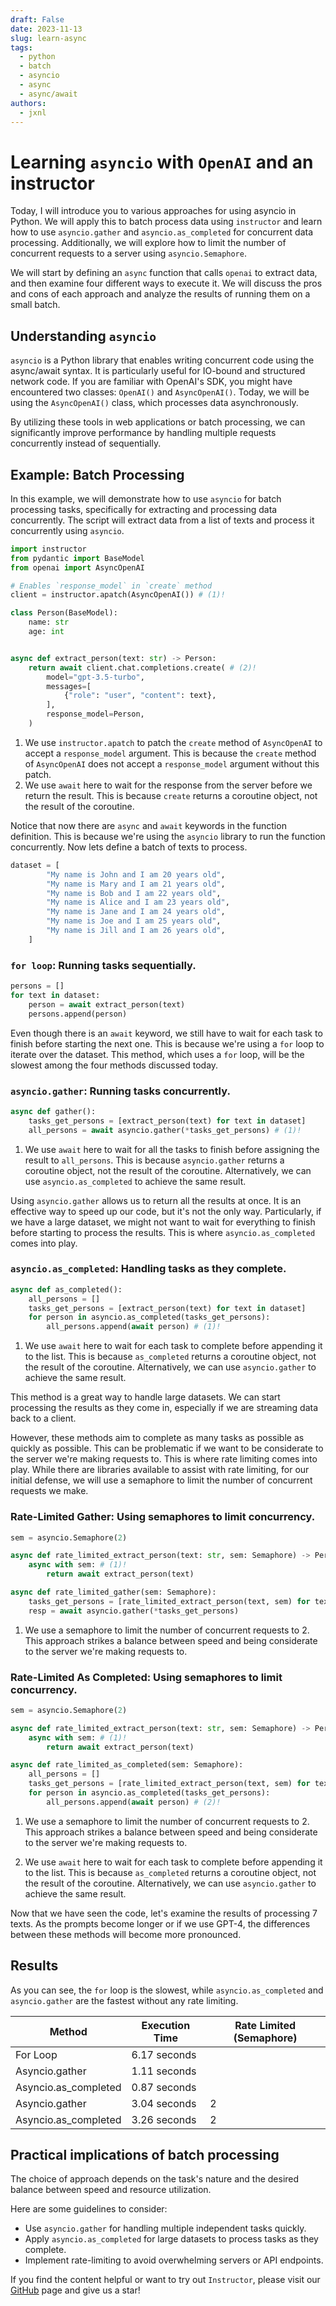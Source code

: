 ```yaml
---
draft: False
date: 2023-11-13
slug: learn-async
tags:
  - python
  - batch
  - asyncio
  - async
  - async/await
authors:
  - jxnl
---
```


# Learning `asyncio` with `OpenAI` and an instructor

Today, I will introduce you to various approaches for using asyncio in Python. We will apply this to batch process data using `instructor` and learn how to use `asyncio.gather` and `asyncio.as_completed` for concurrent data processing. Additionally, we will explore how to limit the number of concurrent requests to a server using `asyncio.Semaphore`.

We will start by defining an `async` function that calls `openai` to extract data, and then examine four different ways to execute it. We will discuss the pros and cons of each approach and analyze the results of running them on a small batch.

## Understanding `asyncio`

`asyncio` is a Python library that enables writing concurrent code using the async/await syntax. It is particularly useful for IO-bound and structured network code. If you are familiar with OpenAI's SDK, you might have encountered two classes: `OpenAI()` and `AsyncOpenAI()`. Today, we will be using the `AsyncOpenAI()` class, which processes data asynchronously.

By utilizing these tools in web applications or batch processing, we can significantly improve performance by handling multiple requests concurrently instead of sequentially.

## Example: Batch Processing

In this example, we will demonstrate how to use `asyncio` for batch processing tasks, specifically for extracting and processing data concurrently. The script will extract data from a list of texts and process it concurrently using `asyncio`.

```python
import instructor
from pydantic import BaseModel
from openai import AsyncOpenAI

# Enables `response_model` in `create` method
client = instructor.apatch(AsyncOpenAI()) # (1)!

class Person(BaseModel):
    name: str
    age: int


async def extract_person(text: str) -> Person:
    return await client.chat.completions.create( # (2)!
        model="gpt-3.5-turbo",
        messages=[
            {"role": "user", "content": text},
        ],
        response_model=Person,
    )
```

1.  We use `instructor.apatch` to patch the `create` method of `AsyncOpenAI` to accept a `response_model` argument. This is because the `create` method of `AsyncOpenAI` does not accept a `response_model` argument without this patch.
2.  We use `await` here to wait for the response from the server before we return the result. This is because `create` returns a coroutine object, not the result of the coroutine.

Notice that now there are `async` and `await` keywords in the function definition. This is because we're using the `asyncio` library to run the function concurrently. Now lets define a batch of texts to process.

```python
dataset = [
        "My name is John and I am 20 years old",
        "My name is Mary and I am 21 years old",
        "My name is Bob and I am 22 years old",
        "My name is Alice and I am 23 years old",
        "My name is Jane and I am 24 years old",
        "My name is Joe and I am 25 years old",
        "My name is Jill and I am 26 years old",
    ]
```

### **`for loop`**: Running tasks sequentially.

```python hl_lines="3"
persons = []
for text in dataset:
    person = await extract_person(text)
    persons.append(person)
```

Even though there is an `await` keyword, we still have to wait for each task to finish before starting the next one. This is because we're using a `for` loop to iterate over the dataset. This method, which uses a `for` loop, will be the slowest among the four methods discussed today.

### **`asyncio.gather`**: Running tasks concurrently.

```python hl_lines="3"
async def gather():
    tasks_get_persons = [extract_person(text) for text in dataset]
    all_persons = await asyncio.gather(*tasks_get_persons) # (1)!
```

1. We use `await` here to wait for all the tasks to finish before assigning the result to `all_persons`. This is because `asyncio.gather` returns a coroutine object, not the result of the coroutine. Alternatively, we can use `asyncio.as_completed` to achieve the same result.

Using `asyncio.gather` allows us to return all the results at once. It is an effective way to speed up our code, but it's not the only way. Particularly, if we have a large dataset, we might not want to wait for everything to finish before starting to process the results. This is where `asyncio.as_completed` comes into play.

### **`asyncio.as_completed`**: Handling tasks as they complete.

```python hl_lines="5 4"
async def as_completed():
    all_persons = []
    tasks_get_persons = [extract_person(text) for text in dataset]
    for person in asyncio.as_completed(tasks_get_persons):
        all_persons.append(await person) # (1)!
```

1. We use `await` here to wait for each task to complete before appending it to the list. This is because `as_completed` returns a coroutine object, not the result of the coroutine. Alternatively, we can use `asyncio.gather` to achieve the same result.

This method is a great way to handle large datasets. We can start processing the results as they come in, especially if we are streaming data back to a client.

However, these methods aim to complete as many tasks as possible as quickly as possible. This can be problematic if we want to be considerate to the server we're making requests to. This is where rate limiting comes into play. While there are libraries available to assist with rate limiting, for our initial defense, we will use a semaphore to limit the number of concurrent requests we make.

### **Rate-Limited Gather**: Using semaphores to limit concurrency.

```python hl_lines="4 8 9"
sem = asyncio.Semaphore(2)

async def rate_limited_extract_person(text: str, sem: Semaphore) -> Person:
    async with sem: # (1)!
        return await extract_person(text)

async def rate_limited_gather(sem: Semaphore):
    tasks_get_persons = [rate_limited_extract_person(text, sem) for text in dataset]
    resp = await asyncio.gather(*tasks_get_persons)
```

1. We use a semaphore to limit the number of concurrent requests to 2. This approach strikes a balance between speed and being considerate to the server we're making requests to.

### **Rate-Limited As Completed**: Using semaphores to limit concurrency.

```python hl_lines="4 9 10"
sem = asyncio.Semaphore(2)

async def rate_limited_extract_person(text: str, sem: Semaphore) -> Person:
    async with sem: # (1)!
        return await extract_person(text)

async def rate_limited_as_completed(sem: Semaphore):
    all_persons = []
    tasks_get_persons = [rate_limited_extract_person(text, sem) for text in dataset]
    for person in asyncio.as_completed(tasks_get_persons):
        all_persons.append(await person) # (2)!
```

1. We use a semaphore to limit the number of concurrent requests to 2. This approach strikes a balance between speed and being considerate to the server we're making requests to.

2. We use `await` here to wait for each task to complete before appending it to the list. This is because `as_completed` returns a coroutine object, not the result of the coroutine. Alternatively, we can use `asyncio.gather` to achieve the same result.

Now that we have seen the code, let's examine the results of processing 7 texts. As the prompts become longer or if we use GPT-4, the differences between these methods will become more pronounced.

## Results

As you can see, the `for` loop is the slowest, while `asyncio.as_completed` and `asyncio.gather` are the fastest without any rate limiting.

| Method               | Execution Time | Rate Limited (Semaphore) |
| -------------------- | -------------- | ------------------------ |
| For Loop             | 6.17 seconds   |                          |
| Asyncio.gather       | 1.11 seconds   |                          |
| Asyncio.as_completed | 0.87 seconds   |                          |
| Asyncio.gather       | 3.04 seconds   | 2                        |
| Asyncio.as_completed | 3.26 seconds   | 2                        |

## Practical implications of batch processing

The choice of approach depends on the task's nature and the desired balance between speed and resource utilization.

Here are some guidelines to consider:

- Use `asyncio.gather` for handling multiple independent tasks quickly.
- Apply `asyncio.as_completed` for large datasets to process tasks as they complete.
- Implement rate-limiting to avoid overwhelming servers or API endpoints.

If you find the content helpful or want to try out `Instructor`, please visit our [GitHub](https://github.com/jxnl/instructor) page and give us a star!

